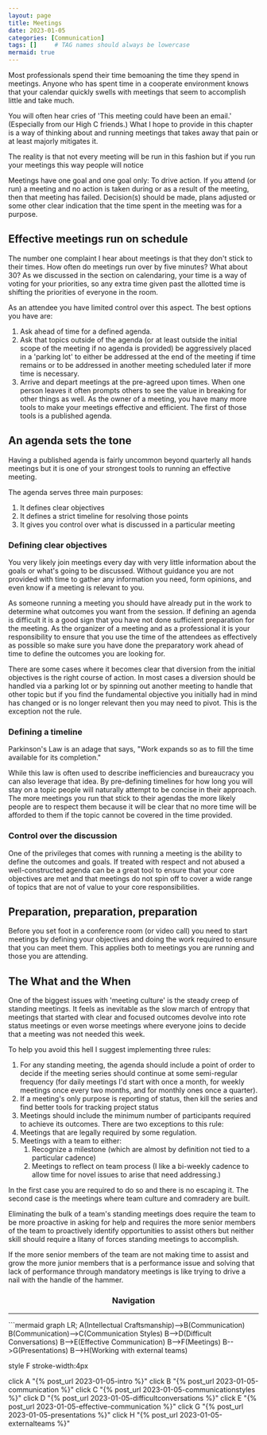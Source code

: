 ```yaml
---
layout: page
title: Meetings
date: 2023-01-05
categories: [Communication]
tags: []     # TAG names should always be lowercase
mermaid: true
---
```

Most professionals spend their time bemoaning the time they spend in meetings. Anyone who has spent time in a cooperate environment knows that your calendar quickly swells with meetings that seem to accomplish little and take much.

You will often hear cries of 'This meeting could have been an email.' (Especially from our High C friends.) What I hope to provide in this chapter is a way of thinking about and running meetings that takes away that pain or at least majorly mitigates it.

The reality is that not every meeting will be run in this fashion but if you run your meetings this way people will notice

Meetings have one goal and one goal only: To drive action. If you attend (or run) a meeting and no action is taken during or as a result of the meeting, then that meeting has failed. Decision(s) should be made, plans adjusted or some other clear indication that the time spent in the meeting was for a purpose.

## Effective meetings run on schedule
The number one complaint I hear about meetings is that they don't stick to their times. How often do meetings run over by five minutes? What about 30?  As we discussed in the section on calendaring, your time is a way of voting for your priorities, so any extra time given past the allotted time is shifting the priorities of everyone in the room.

As an attendee you have limited control over this aspect. The best options you have are:
1.	Ask ahead of time for a defined agenda.
2.	Ask that topics outside of the agenda (or at least outside the initial scope of the meeting if no agenda is provided) be aggressively placed in a 'parking lot' to either be addressed at the end of the meeting if time remains or to be addressed in another meeting scheduled later if more time is necessary.
3.	Arrive and depart meetings at the pre-agreed upon times. When one person leaves it often prompts others to see the value in breaking for other things as well.
As the owner of a meeting, you have many more tools to make your meetings effective and efficient. The first of those tools is a published agenda.

## An agenda sets the tone
Having a published agenda is fairly uncommon beyond quarterly all hands meetings but it is one of your strongest tools to running an effective meeting.

The agenda serves three main purposes:
1.	It defines clear objectives
2.	It defines a strict timeline for resolving those points
3.	It gives you control over what is discussed in a particular meeting

### Defining clear objectives
You very likely join meetings every day with very little information about the goals or what's going to be discussed. Without guidance you are not provided with time to gather any information you need, form opinions, and even know if a meeting is relevant to you.

As someone running a meeting you should have already put in the work to determine what outcomes you want from the session. If defining an agenda is difficult it is a good sign that you have not done sufficient preparation for the meeting. As the organizer of a meeting and as a professional it is your responsibility to ensure that you use the time of the attendees as effectively as possible so make sure you have done the preparatory work ahead of time to define the outcomes you are looking for.

There are some cases where it becomes clear that diversion from the initial objectives is the right course of action. In most cases a diversion should be handled via a parking lot or by spinning out another meeting to handle that other topic but if you find the fundamental objective you initially had in mind has changed or is no longer relevant then you may need to pivot. This is the exception not the rule.

### Defining a timeline
Parkinson's Law is an adage that says, "Work expands so as to fill the time available for its completion."

While this law is often used to describe inefficiencies and bureaucracy you can also leverage that idea. By pre-defining timelines for how long you will stay on a topic people will naturally attempt to be concise in their approach. The more meetings you run that stick to their agendas the more likely people are to respect them because it will be clear that no more time will be afforded to them if the topic cannot be covered in the time provided.

### Control over the discussion
One of the privileges that comes with running a meeting is the ability to define the outcomes and goals. If treated with respect and not abused a well-constructed agenda can be a great tool to ensure that your core objectives are met and that meetings do not spin off to cover a wide range of topics that are not of value to your core responsibilities.

## Preparation, preparation, preparation
Before you set foot in a conference room (or video call) you need to start meetings by defining your objectives and doing the work required to ensure that you can meet them. This applies both to meetings you are running and those you are attending.

## The What and the When

One of the biggest issues with 'meeting culture' is the steady creep of standing meetings. It feels as inevitable as the slow march of entropy that meetings that started with clear and focused outcomes devolve into rote status meetings or even worse meetings where everyone joins to decide that a meeting was not needed this week.

To help you avoid this hell I suggest implementing three rules:
1.	For any standing meeting, the agenda should include a point of order to decide if the meeting series should continue at some semi-regular frequency (for daily meetings I'd start with once a month, for weekly meetings once every two months, and for monthly ones once a quarter).
2.	If a meeting's only purpose is reporting of status, then kill the series and find better tools for tracking project status
3.	Meetings should include the minimum number of participants required to achieve its outcomes.
There are two exceptions to this rule:
1.	 Meetings that are legally required by some regulation. 
2.	Meetings with a team to either:
    1.	Recognize a milestone (which are almost by definition not tied to a particular cadence)
    2.	Meetings to reflect on team process (I like a bi-weekly cadence to allow time for novel issues to arise that need addressing.)

In the first case you are required to do so and there is no escaping it. The second case is the meetings where team culture and comradery are built.

Eliminating the bulk of a team's standing meetings does require the team to be more proactive in asking for help and requires the more senior members of the team to proactively identify opportunities to assist others but neither skill should require a litany of forces standing meetings to accomplish.

If the more senior members of the team are not making time to assist and grow the more junior members that is a performance issue and solving that lack of performance through mandatory meetings is like trying to drive a nail with the handle of the hammer.

<center><h3>Navigation</h3></center>
<hr/>
```mermaid
graph LR;
  A(Intellectual Craftsmanship)-->B(Communication)
  B(Communication)-->C(Communication Styles)
  B-->D(Difficult Conversations)
  B-->E(Effective Communication)
  B-->F(Meetings)
  B-->G(Presentations)
  B-->H(Working with external teams)

  style F stroke-width:4px

  click A "{% post_url 2023-01-05-intro %}"
  click B "{% post_url 2023-01-05-communication %}"
  click C "{% post_url 2023-01-05-communicationstyles %}"
  click D "{% post_url 2023-01-05-difficultconversations %}"
  click E "{% post_url 2023-01-05-effective-communication %}"
  click G "{% post_url 2023-01-05-presentations %}"
  click H "{% post_url 2023-01-05-externalteams %}"
```